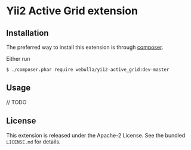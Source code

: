 Yii2 Active Grid extension
===========

## Installation

The preferred way to install this extension is through [composer](http://getcomposer.org/download/).

Either run

```
$ ./composer.phar require webulla/yii2-active_grid:dev-master
```

## Usage

// TODO

## License

This extension is released under the Apache-2 License. See the bundled `LICENSE.md` for details.